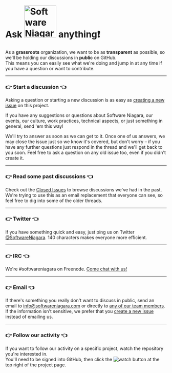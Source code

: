 # Ask <img src="https://raw.github.com/softwareniagara/marketing/master/logos/software-niagara-logo-a.png" alt="Software Niagara" width="100"> anything:exclamation:

As a **grassroots** organization, we want to be as **transparent** as possible,
so we'll be holding our discussions in **public** on GitHub.  
This means you can easily see what we're doing and jump in at any time if you have a question or want to contribute.

---

### :point_right: Start a discussion :point_left:

Asking a question or starting a new discussion is as easy as [creating a new issue](https://github.com/softwareniagara/feedback/issues/new)
on this project.

If you have any suggestions or questions about Software Niagara, our events, our culture, work practices, technical aspects,
or just something in general, send 'em this way!

We'll try to answer as soon as we can get to it. Once one of us answers, we may close the
issue just so we know it's covered, but don't worry – if you have any further
questions just respond in the thread and we'll get back to you soon. Feel free to
ask a question on any old issue too, even if you didn't create it.

---

### :point_right: Read some past discussions :point_left:

Check out the [Closed Issues](https://github.com/softwareniagara/feedback/issues?sort=created&direction=desc&state=closed&page=1)
to browse discussions we've had in the past.  
We're trying to use this as an email replacement that everyone can see, so feel free to dig
into some of the older threads.

---

### :point_right: Twitter :point_left:

If you have something quick and easy, just ping us on Twitter [@SoftwareNiagara](https://twitter.com/softwareniagara).
140 characters makes everyone more efficient.

---

### :point_right: IRC :point_left:

We're #softwareniagara on Freenode. [Come chat with us!](http://webchat.freenode.net/?channels=#softwareniagara)

---

### :point_right: Email :point_left:

If there's something you really don't want to discuss in public, send an email to info@softwareniagara.com
or directly to [any of our team members](http://softwareniagara.com/about/#team).
If the information isn't sensitive, we prefer that you
[create a new issue](https://github.com/softwareniagara/feedback/issues/new) instead of emailing us.

---

### :point_right: Follow our activity :point_left:

If you want to follow our activity on a specific project, watch the repository you're interested in.  
You'll need to be signed into GitHub, then click the ![watch](http://i.imgur.com/GZpyVEu.png?1)
button at the top right of the project page.
